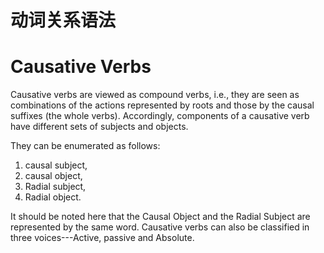 # 动词关系语法
# **Causative Verbs** 

Causative verbs are viewed as compound verbs, i.e., they are seen as 
combinations of the actions represented by roots and those by the causal 
suffixes (the whole verbs). Accordingly, components of a causative verb have 
different sets of subjects and objects. 

They can be enumerated as follows: 
1.  causal subject, 
2. causal object, 
1. Radial subject, 
1. Radial object. 
   
It should be noted here that the Causal Object and the Radial Subject are  represented by the same word. Causative verbs can also be classified in three 
voices---Active, passive and Absolute. 

